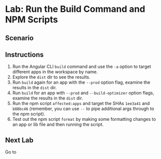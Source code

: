 # Lab: Run the Build Command and NPM Scripts

## Scenario

## Instructions
1. Run the Angular CLI `build` command and use the `-a` option to target different apps in the workspace by name.
1. Explore the `dist` dir to see the results.
1. Run `build` again for an app with the `--prod` option flag, examine the results in the `dist` dir.
1. Run `build` for an app with `--prod` and `--build-optimizer` option flags, examine the results in the `dist` dir.
1. Run the npm script `affected:apps` and target the SHAs `1ee3a41` and `b88bc46` (remember, you can use ` -- ` to pipe additional args through to the npm script).
1. Test out the npm script `format` by making some formatting changes to an app or lib file and then running the script.

## Next Lab
Go to []()